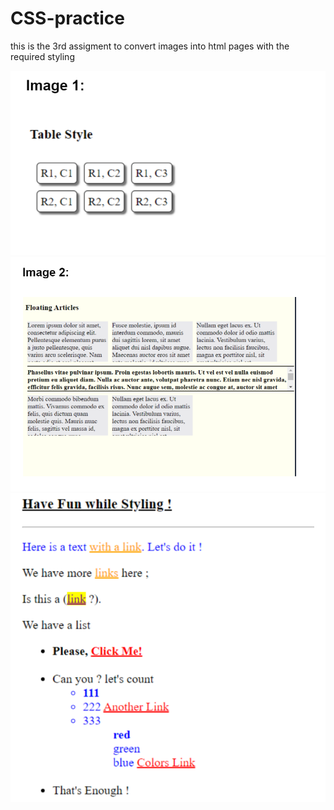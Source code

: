 # CSS-practice

this is the 3rd assigment to convert images into html pages with the required styling

![table](images/table1.PNG)
![Floating Article](images/floatingArticle.PNG)
![have fun](images/haveFun.PNG)